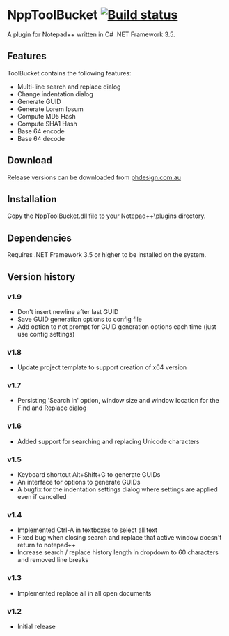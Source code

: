 
NppToolBucket [![Build status](https://ci.appveyor.com/api/projects/status/bamdrbfcssox353p?svg=true)](https://ci.appveyor.com/project/phdesign/npptoolbucket)
=============

A plugin for Notepad++ written in C# .NET Framework 3.5.


Features
--------

ToolBucket contains the following features:

* Multi-line search and replace dialog
* Change indentation dialog
* Generate GUID
* Generate Lorem Ipsum
* Compute MD5 Hash
* Compute SHA1 Hash
* Base 64 encode
* Base 64 decode


Download
--------

Release versions can be downloaded from [phdesign.com.au](http://www.phdesign.com.au/npptoolbucket)


Installation
------------

Copy the NppToolBucket.dll file to your Notepad++\plugins directory.


Dependencies
------------

Requires .NET Framework 3.5 or higher to be installed on the system.


Version history
---------------

### v1.9

* Don't insert newline after last GUID
* Save GUID generation options to config file
* Add option to not prompt for GUID generation options each time (just use config settings)

### v1.8

* Update project template to support creation of x64 version

### v1.7
* Persisting 'Search In' option, window size and window location for the Find and Replace dialog

### v1.6
* Added support for searching and replacing Unicode characters

### v1.5
* Keyboard shortcut Alt+Shift+G to generate GUIDs
* An interface for options to generate GUIDs
* A bugfix for the indentation settings dialog where settings are applied even if cancelled

### v1.4
* Implemented Ctrl-A in textboxes to select all text
* Fixed bug when closing search and replace that active window doesn't return to notepad++
* Increase search / replace history length in dropdown to 60 characters and removed line breaks

### v1.3
* Implemented replace all in all open documents

### v1.2
* Initial release

